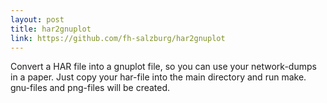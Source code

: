 ```yaml
---
layout: post
title: har2gnuplot
link: https://github.com/fh-salzburg/har2gnuplot
---
```


Convert a HAR file into a gnuplot file, so you can use your network-dumps in a paper. Just copy your har-file into the main directory and run make. gnu-files and png-files will be created.
